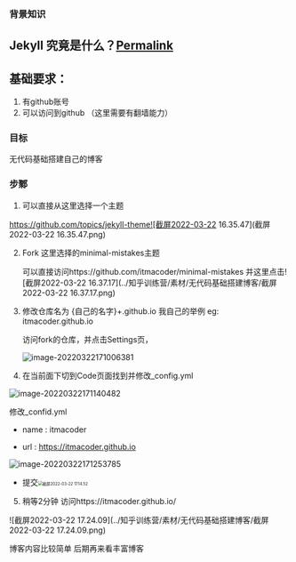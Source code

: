 ### 背景知识

[jekyllcn]: https://jekyllcn.com/	"1"

## Jekyll 究竟是什么？[Permalink](https://jekyllcn.com/docs/home/#jekyll-究竟是什么)

<!--Jekyll 是一个简单的博客形态的静态站点生产机器。它有一个模版目录，其中包含原始文本格式的文档，通过一个转换器（如 [Markdown](http://daringfireball.net/projects/markdown/)）和我们的 [Liquid](https://github.com/Shopify/liquid/wiki) 渲染器转化成一个完整的可发布的静态网站，你可以发布在任何你喜爱的服务器上。Jekyll 也可以运行在 [GitHub Page](http://pages.github.com/) 上，也就是说，你可以使用 GitHub 的服务来搭建你的项目页面、博客或者网站，而且是**完全免费**的。-->

## 基础要求：

1. 有github账号 
2. 可以访问到github （这里需要有翻墙能力）

### 目标

无代码基础搭建自己的博客

### 步鄹



1. 可以直接从这里选择一个主题

https://github.com/topics/jekyll-theme![截屏2022-03-22 16.35.47](截屏2022-03-22 16.35.47.png)

2. Fork  这里选择的minimal-mistakes主题

    可以直接访问https://github.com/itmacoder/minimal-mistakes  并这里点击![截屏2022-03-22 16.37.17](../知乎训练营/素材/无代码基础搭建博客/截屏2022-03-22 16.37.17.png)



3. 修改仓库名为  {自己的名字}+.github.io     我自己的举例 eg: itmacoder.github.io  

   访问fork的仓库，并点击Settings页，

   ![image-20220322171006381](../知乎训练营/素材/无代码基础搭建博客/image-20220322171006381.png)

4. 在当前面下切到Code页面找到并修改_config.yml

![image-20220322171140482](../知乎训练营/素材/无代码基础搭建博客/image-20220322171140482.png)

修改_confid.yml 

- name : itmacoder

- url :   https://itmacoder.github.io

![image-20220322171253785](../知乎训练营/素材/无代码基础搭建博客/image-20220322171253785-7940545.png)

- 提交<img src="../知乎训练营/素材/无代码基础搭建博客/111.png" alt="截屏2022-03-22 17.14.52" style="zoom:50%;" />

5. 稍等2分钟 访问https://itmacoder.github.io/

![截屏2022-03-22 17.24.09](../知乎训练营/素材/无代码基础搭建博客/截屏2022-03-22 17.24.09.png)

博客内容比较简单 后期再来看丰富博客